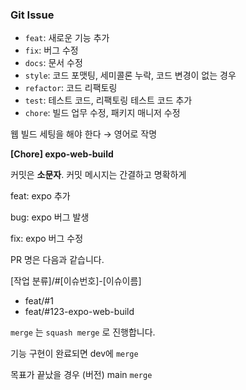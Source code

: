 ### Git Issue

- `feat`: 새로운 기능 추가
- `fix`: 버그 수정
- `docs`: 문서 수정
- `style`: 코드 포맷팅, 세미콜론 누락, 코드 변경이 없는 경우
- `refactor`: 코드 리팩토링
- `test`: 테스트 코드, 리팩토링 테스트 코드 추가
- `chore`: 빌드 업무 수정, 패키지 매니저 수정

웹 빌드 세팅을 해야 한다 → 영어로 작명

**[Chore] expo-web-build**

커밋은 **소문자**. 커밋 메시지는 간결하고 명확하게

feat: expo 추가

bug: expo 버그 발생

fix: expo 버그 수정

PR 명은 다음과 같습니다.

[작업 분류]/#[이슈번호]-[이슈이름]

- feat/#1
- feat/#123-expo-web-build

`merge` 는 `squash merge` 로 진행합니다.

기능 구현이 완료되면 dev에 `merge`

목표가 끝났을 경우 (버전) main `merge`
